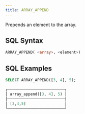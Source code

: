 ```yaml
---
title: ARRAY_APPEND
---
```


Prepends an element to the array.

## SQL Syntax

```sql
ARRAY_APPEND( <array>, <element>)
```

## SQL Examples

```sql
SELECT ARRAY_APPEND([3, 4], 5);

┌─────────────────────────┐
│ array_append([3, 4], 5) │
├─────────────────────────┤
│ [3,4,5]                 │
└─────────────────────────┘
```